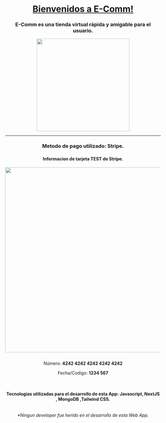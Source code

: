 <div align="center">
<h1><a href='https://ecomm-by.vercel.app/' target="_blank">Bienvenidos a E-Comm!</a></h1>

<h3>E-Comm es una tienda virtual rápida y amigable para el usuario.</h3>

<img  style='width:300px' src="https://res.cloudinary.com/dnxbf4mlm/image/upload/c_pad,b_auto:predominant,fl_preserve_transparency/v1703289086/eccoomm_h5twfe.jpg?_s=public-apps" />
 <hr>
<h3>Metodo de pago utilizado: <b>Stripe</b>.<h3>
<h4>Informacion de tarjeta TEST de Stripe.</h4>

<img style="width:600px" src="https://res.cloudinary.com/dnxbf4mlm/image/upload/c_pad,b_auto:predominant,fl_preserve_transparency/v1703288054/tarjeta_test_stripe_szt5j0.jpg?_s=public-apps"/>
<br/>
<br/>
<p style="margin-top: 10px;">Número: <b>4242 4242 4242 4242 4242</b></p>
<p>Fecha/Codigo: <b>1234 567</b></p>
<br/>
<h4>Tecnologias utilizadas para el desarrollo de esta App: 
<b>Javascript, NextJS , MongoDB ,Tailwind CSS.</b></h4>

<br/>
<i>*Ningun developer fue herido en el desarrollo de esta Web App.</i>

</div>
